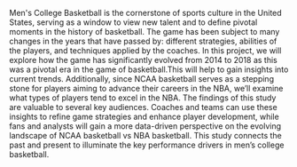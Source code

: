 Men's College Basketball is the cornerstone of sports culture in the United States, serving as a window to view new talent and to define pivotal moments in the history of basketball. The game has been subject to many changes in the years that have passed by: different strategies, abilities of the players, and techniques applied by the coaches.
In this project, we will explore how the game has significantly evolved from 2014 to 2018 as this was a pivotal era in the game of basketball.This will help to gain insights into current trends. Additionally, since NCAA basketball serves as a stepping stone for players aiming to advance their careers in the NBA, we’ll examine what types of players tend to excel in the NBA.
The findings of this study are valuable to several key audiences. Coaches and teams can use these insights to refine game strategies and enhance player development, while fans and analysts will gain a more data-driven perspective on the evolving landscape of NCAA basketball vs NBA basketball. This study connects the past and present to illuminate the key performance drivers in men’s college basketball.
